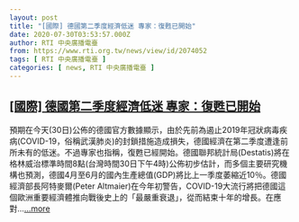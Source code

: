 ```yaml
---
layout: post
title: "[國際] 德國第二季度經濟低迷 專家：復甦已開始"
date: 2020-07-30T03:53:57.000Z
author: RTI 中央廣播電臺
from: https://www.rti.org.tw/news/view/id/2074052
tags: [ RTI 中央廣播電臺 ]
categories: [ news, RTI 中央廣播電臺 ]
---
```

<!--1596081237000-->
[[國際] 德國第二季度經濟低迷 專家：復甦已開始](https://www.rti.org.tw/news/view/id/2074052)
------

<div>
預期在今天(30日)公佈的德國官方數據顯示，由於先前為遏止2019年冠狀病毒疾病(COVID-19，俗稱武漢肺炎)的封鎖措施造成損失，德國經濟在第二季度遭逢前所未有的低迷。不過專家也指稱，復甦已經開始。德國聯邦統計局(Destatis)將在格林威治標準時間8點(台灣時間30日下午4時)公佈初步估計，而多個主要研究機構也預測，德國4月至6月的國內生產總值(GDP)將比上一季度萎縮近10％。德國經濟部長阿特麥爾(Peter Altmaier)在今年初警告，COVID-19大流行將把德國這個歐洲重要經濟體推向戰後史上的「最嚴重衰退」，從而結束十年的增長。在應對...<a target="_blank" href="https://www.rti.org.tw/news/view/id/2074052">...more</a>
</div>
